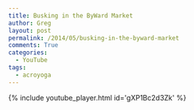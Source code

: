 ```yaml
---
title: Busking in the ByWard Market
author: Greg
layout: post
permalink: /2014/05/busking-in-the-byward-market
comments: True
categories:
  - YouTube
tags:
  - acroyoga
---
```


{% include youtube_player.html id='gXP1Bc2d3Zk' %}
